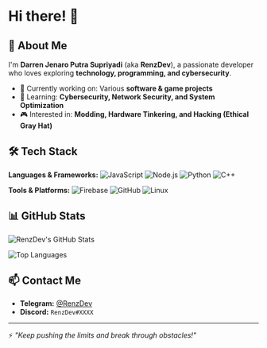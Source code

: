 # Hi there! 👋

## 🚀 About Me
I'm **Darren Jenaro Putra Supriyadi** (aka **RenzDev**), a passionate developer who loves exploring **technology, programming, and cybersecurity**.

- 🔭 Currently working on: Various **software & game projects**
- 🌱 Learning: **Cybersecurity, Network Security, and System Optimization**
- 🎮 Interested in: **Modding, Hardware Tinkering, and Hacking (Ethical Gray Hat)**

## 🛠️ Tech Stack

**Languages & Frameworks:**
![JavaScript](https://img.shields.io/badge/JavaScript-F7DF1E?style=flat&logo=javascript&logoColor=black)
![Node.js](https://img.shields.io/badge/Node.js-339933?style=flat&logo=nodedotjs&logoColor=white)
![Python](https://img.shields.io/badge/Python-3776AB?style=flat&logo=python&logoColor=white)
![C++](https://img.shields.io/badge/C++-00599C?style=flat&logo=cplusplus&logoColor=white)

**Tools & Platforms:**
![Firebase](https://img.shields.io/badge/Firebase-FFCA28?style=flat&logo=firebase&logoColor=black)
![GitHub](https://img.shields.io/badge/GitHub-181717?style=flat&logo=github&logoColor=white)
![Linux](https://img.shields.io/badge/Linux-FCC624?style=flat&logo=linux&logoColor=black)

## 📊 GitHub Stats
![RenzDev's GitHub Stats](https://github-readme-stats.vercel.app/api?username=RenzDev&show_icons=true&theme=radical)

![Top Languages](https://github-readme-stats.vercel.app/api/top-langs/?username=RenzDev&layout=compact&theme=radical)

## 📫 Contact Me
- **Telegram:** [@RenzDev](https://t.me/RenzDev)
- **Discord:** `RenzDev#XXXX`

---
⚡ *"Keep pushing the limits and break through obstacles!"*

